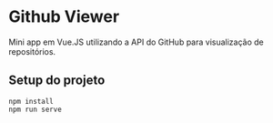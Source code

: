 # Github Viewer
Mini app em Vue.JS utilizando a API do GitHub para visualização de repositórios.
## Setup do projeto
```
npm install
npm run serve
```
